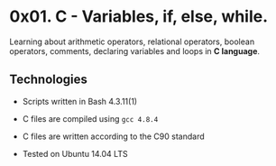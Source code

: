 # 0x01. C - Variables, if, else, while.

Learning about arithmetic operators, relational operators, boolean operators, comments, declaring variables and loops in **C language**.


## Technologies

* Scripts written in Bash 4.3.11(1)

* C files are compiled using `gcc 4.8.4`

* C files are written according to the C90 standard

* Tested on Ubuntu 14.04 LTS
